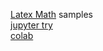 
[Latex Math](https://en.wikibooks.org/wiki/LaTeX/Mathematics) samples  
[jupyter try](http://jupyter.org/try)  
[colab](https://colab.research.google.com)  

